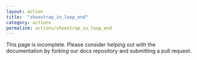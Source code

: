 ```yaml
---
layout: action
title:  "shoestrap_in_loop_end"
category: actions
permalink: actions/shoestrap_in_loop_end
---
```


This page is incomplete. Please consider helping out with the documentation by forking our docs repository and submitting a pull request.